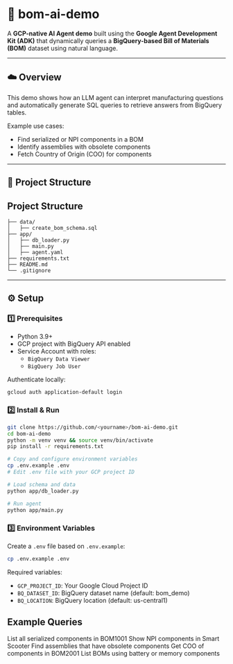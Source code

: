 # 🧩 bom-ai-demo

A **GCP-native AI Agent demo** built using the **Google Agent Development Kit (ADK)** that dynamically queries a **BigQuery-based Bill of Materials (BOM)** dataset using natural language.

---

## ☁️ Overview
This demo shows how an LLM agent can interpret manufacturing questions and automatically generate SQL queries to retrieve answers from BigQuery tables.

Example use cases:
- Find serialized or NPI components in a BOM  
- Identify assemblies with obsolete components  
- Fetch Country of Origin (COO) for components  

---

## 🧱 Project Structure


## Project Structure

```
├── data/
│   ├── create_bom_schema.sql
├── app/
│   ├── db_loader.py
│   ├── main.py
│   ├── agent.yaml
├── requirements.txt
├── README.md
└── .gitignore
```

---

## ⚙️ Setup

### 1️⃣ Prerequisites
- Python 3.9+
- GCP project with BigQuery API enabled
- Service Account with roles:
  - `BigQuery Data Viewer`
  - `BigQuery Job User`

Authenticate locally:
```bash
gcloud auth application-default login
```

### 2️⃣ Install & Run

```bash
git clone https://github.com/<yourname>/bom-ai-demo.git
cd bom-ai-demo
python -m venv venv && source venv/bin/activate
pip install -r requirements.txt

# Copy and configure environment variables
cp .env.example .env
# Edit .env file with your GCP project ID

# Load schema and data
python app/db_loader.py

# Run agent
python app/main.py
```

### 3️⃣ Environment Variables
Create a `.env` file based on `.env.example`:
```bash
cp .env.example .env
```

Required variables:
- `GCP_PROJECT_ID`: Your Google Cloud Project ID
- `BQ_DATASET_ID`: BigQuery dataset name (default: bom_demo)
- `BQ_LOCATION`: BigQuery location (default: us-central1)

## Example Queries

List all serialized components in BOM1001
Show NPI components in Smart Scooter
Find assemblies that have obsolete components
Get COO of components in BOM2001
List BOMs using battery or memory components



